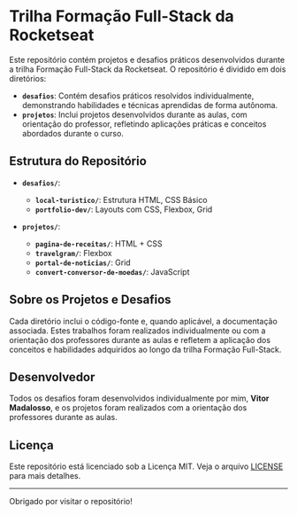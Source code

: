 # Trilha Formação Full-Stack da Rocketseat

Este repositório contém projetos e desafios práticos desenvolvidos durante a trilha Formação Full-Stack da Rocketseat. O repositório é dividido em dois diretórios:

- **`desafios`**: Contém desafios práticos resolvidos individualmente, demonstrando habilidades e técnicas aprendidas de forma autônoma.
- **`projetos`**: Inclui projetos desenvolvidos durante as aulas, com orientação do professor, refletindo aplicações práticas e conceitos abordados durante o curso.

## Estrutura do Repositório

- **`desafios/`**:
  - **`local-turistico/`**: Estrutura HTML, CSS Básico
  - **`portfolio-dev/`**: Layouts com CSS, Flexbox, Grid

- **`projetos/`**:
  - **`pagina-de-receitas/`**: HTML + CSS
  - **`travelgram/`**: Flexbox
  - **`portal-de-noticias/`**: Grid
  - **`convert-conversor-de-moedas/`**: JavaScript

## Sobre os Projetos e Desafios

Cada diretório inclui o código-fonte e, quando aplicável, a documentação associada. Estes trabalhos foram realizados individualmente ou com a orientação dos professores durante as aulas e refletem a aplicação dos conceitos e habilidades adquiridos ao longo da trilha Formação Full-Stack.

## Desenvolvedor

Todos os desafios foram desenvolvidos individualmente por mim, **Vitor Madalosso**, e os projetos foram realizados com a orientação dos professores durante as aulas.

## Licença

Este repositório está licenciado sob a Licença MIT. Veja o arquivo [LICENSE](LICENSE) para mais detalhes.

---

Obrigado por visitar o repositório!
